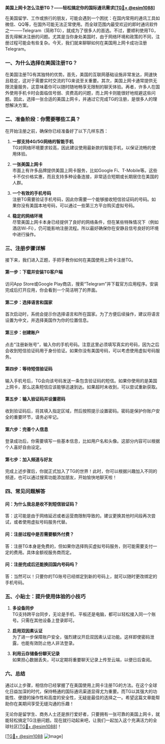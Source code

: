 **美国上网卡怎么注册TG？——轻松搞定你的国际通讯需求[[TG💪+ @esim1088](https://t.me/s/esim1088)]**

在美国留学、工作或旅行的朋友，可能会遇到一个困扰：在国内常用的通讯工具如微信、QQ等，在国外可能无法正常使用。而全球范围内最受欢迎的即时通讯软件之一——Telegram（简称TG），就成为了很多人的首选。不过，要顺利使用TG，首先得解决注册的问题。尤其是当你身处美国时，由于网络环境和政策的不同，注册过程可能会有些复杂。今天，我们就来聊聊如何在美国用上网卡成功注册Telegram。

### **一、为什么选择在美国注册TG？**

在美国注册TG有其独特的优势。首先，美国的互联网基础设施非常发达，网速快且稳定，这对于需要实时交流的TG来说至关重要。其次，美国上网卡通常提供无限流量服务，这意味着你可以随时随地畅享无限制的聊天体验。再者，许多人在国外使用手机卡时会面临信号弱、资费高的问题，而上网卡则能很好地规避这些问题。因此，选择一张合适的美国上网卡，并通过它完成TG的注册，是很多人的理想解决方案。

### **二、准备阶段：你需要哪些工具？**

在开始注册之前，确保你已经准备好了以下几样东西：

1. **一部支持4G/5G网络的智能手机**  
   TG对网络环境要求较高，因此建议使用最新款的智能手机，以保证流畅的使用体验。

2. **一张美国上网卡**  
   市面上有许多品牌提供美国上网卡服务，比如Google Fi、T-Mobile等。这些卡不仅价格实惠，而且支持多种设备连接，非常适合短期或长期居住在美国的人群。

3. **一个有效的手机号码**  
   注册TG需要验证手机号码，因此你需要一个能够接收短信验证码的号码。如果你没有美国本地号码，可以通过一些第三方平台购买虚拟号码。

4. **稳定的网络环境**  
   尽管美国上网卡本身已经提供了良好的网络条件，但在某些特殊情况下（例如酒店Wi-Fi），仍可能影响注册流程。所以最好确保你在安静且信号良好的环境中进行操作。

### **三、注册步骤详解**

接下来，我们进入正题，手把手教你如何在美国使用上网卡注册TG。

#### **第一步：下载并安装TG客户端**
访问App Store或Google Play商店，搜索“Telegram”并下载官方应用程序。安装完成后打开应用，你会看到一个简洁明了的界面。

#### **第二步：选择语言和国家**
首次启动时，系统会提示你选择语言和所在国家。为了方便后续操作，建议将语言设置为中文，并选择美国作为你的位置信息。

#### **第三步：创建账户**
点击“注册新账号”，输入你的手机号码。注意这里必须填写真实的号码，因为之后会收到短信验证码用于身份验证。如果你没有美国号码，可以考虑使用虚拟号码服务。

#### **第四步：等待短信验证码**
输入手机号后，TG会向该号码发送一条包含验证码的短信。如果你使用的是美国上网卡，那么这条短信应该能够迅速到达。如果超时未收到，可以尝试重新获取。

#### **第五步：输入验证码并设置密码**
收到验证码后，将其填入指定区域，然后按照提示设置密码。密码是保护你账户安全的重要环节，请务必牢记。

#### **第六步：完善个人信息**
登录成功后，你需要填写一些基本信息，比如用户名和头像。这部分内容可以根据个人喜好自由设定。

#### **第七步：加入频道与好友**
完成上述步骤后，你就正式加入了TG的世界！此时，你可以根据兴趣加入不同的频道，也可以通过搜索功能添加朋友，开始愉快地聊天啦！

### **四、常见问题解答**

#### **问：为什么我总是收不到短信验证码？**
答：这可能是由于网络延迟或者运营商限制导致的。建议更换其他时间段再次尝试，或者使用虚拟号码服务代替。

#### **问：注册过程中是否需要额外付费？**
答：注册TG本身是免费的，但如果你选择购买虚拟号码服务，则可能需要支付一定的费用。具体金额视服务商而定。

#### **问：注册完成后还能换回国内号码吗？**
答：当然可以！只要你的TG账号已经绑定到新的号码上，就可以随时更改绑定的手机号码。

### **五、小贴士：提升使用体验的小技巧**

1. **多设备同步**  
   TG支持跨平台同步，无论是手机、平板还是电脑，都可以轻松接入同一个账号。只需在其他设备上登录即可。

2. **启用双因素认证**  
   为了进一步保障账户安全，强烈建议开启双因素认证功能。这样即使密码泄露，也能有效防止他人非法登录。

3. **利用云存储备份聊天记录**  
   如果担心数据丢失，可以定期将重要聊天记录上传至云端，以便日后查阅。

### **六、总结**

通过以上步骤，相信你已经掌握了在美国使用上网卡注册TG的方法。在这个全球化日益加深的时代，保持畅通的国际通讯渠道显得尤为重要。而TG以其强大的功能性、便捷的操作性和高度的安全性，无疑是最佳的选择之一。希望这篇文章能帮助你在美期间享受无缝沟通的乐趣！

无论你是留学生、商务人士还是旅行爱好者，只要拥有一张可靠的美国上网卡，就能轻松搞定TG注册问题。现在就行动起来吧，让我们一起加入这个充满活力的全球社区[[TG💪+ @esim1088](https://t.me/s/esim1088)]！

[[TG💪+ @esim1088](https://t.me/s/esim1088) ![Image](https://i.postimg.cc/4NQfJmqS/Snipaste-2025-05-13-00-14-12.png)]
